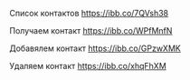 Cписок контактов https://ibb.co/7QVsh38

Получаем контакт https://ibb.co/WPfMnfN

Добавялем контакт https://ibb.co/GPzwXMK

Удаляем контакт https://ibb.co/xhqFhXM 
